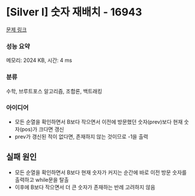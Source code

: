 # [Silver I] 숫자 재배치 - 16943 

[문제 링크](https://www.acmicpc.net/problem/16943) 

### 성능 요약

메모리: 2024 KB, 시간: 4 ms

### 분류

수학, 브루트포스 알고리즘, 조합론, 백트래킹

### 아이디어

- 모든 순열을 확인하면서 B보다 작으면서 이전에 방문했던 숫자(prev)보다 현재 숫자(pos)가 크다면 갱신
- prev가 갱신된 적이 없다면, 존재하지 않는 것이므로 -1을 출력

## 실패 원인

- 모든 순열을 확인하면서 B보다 현재 숫자가 커지는 순간에 바로 이전 방문 숫자를 출력하고 while문을 탈출
- 이후에 B보다 작으면서 더 큰 숫자가 존재하는 반례 고려하지 않음

